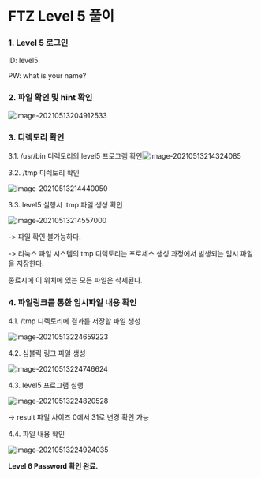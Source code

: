 # FTZ Level 5 풀이

### 1. Level 5 로그인

ID: level5

PW: what is your name?



### 2. 파일 확인 및 hint 확인

![image-20210513204912533](https://user-images.githubusercontent.com/47252423/118141719-a2f9fc80-b444-11eb-8b5c-06bfba37bb6e.png)



### 3. **디렉토리 확인**

3.1.  /usr/bin 디렉토리의 level5 프로그램 확인![image-20210513214324085](https://user-images.githubusercontent.com/47252423/118141748-ad1bfb00-b444-11eb-8b44-74ee7cb4222e.png)

3.2. /tmp 디렉토리 확인

![image-20210513214440050](https://user-images.githubusercontent.com/47252423/118141792-b907bd00-b444-11eb-8bf5-9d3bd795af0c.png)

3.3. level5 실행시 .tmp 파일 생성 확인 

![image-20210513214557000](https://user-images.githubusercontent.com/47252423/118141865-c9b83300-b444-11eb-96d8-68dfe368dbaf.png)

-> 파일 확인 불가능하다. 

-> 리눅스 파일 시스템의 tmp 디렉토리는 프로세스 생성 과정에서 발생되는 임시 파일을 저장한다. 

 종료시에 이 위치에 있는 모든 파일은 삭제된다.



### **4. 파일링크를 통한 임시파일 내용 확인**

4.1. /tmp 디렉토리에 결과를 저장할 파일 생성

![image-20210513224659223](https://user-images.githubusercontent.com/47252423/118141891-d177d780-b444-11eb-8f12-1b0e22f404e9.png)

4.2. 심볼릭 링크 파일 생성

![image-20210513224746624](https://user-images.githubusercontent.com/47252423/118141914-d8064f00-b444-11eb-823e-cce302b7d825.png)

4.3. level5 프로그램 실행

![image-20210513224820528](https://user-images.githubusercontent.com/47252423/118141963-e3f21100-b444-11eb-83a1-63abe1c0df82.png)

-> result 파일 사이즈 0에서 31로 변경 확인 가능

4.4. 파일 내용 확인

![image-20210513224924035](https://user-images.githubusercontent.com/47252423/118141998-ed7b7900-b444-11eb-9223-782e8655de0a.png)



**Level 6 Password 확인 완료.**

